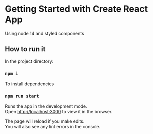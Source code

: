 # Getting Started with Create React App

Using node 14 and styled components

## How to run it

In the project directory:

### `npm i`

To install dependencies

### `npm run start`

Runs the app in the development mode.\
Open [http://localhost:3000](http://localhost:3000) to view it in the browser.

The page will reload if you make edits.\
You will also see any lint errors in the console.
